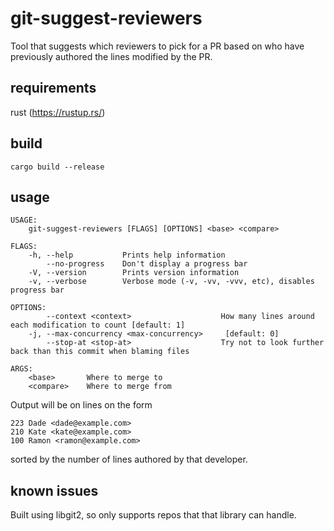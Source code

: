 # git-suggest-reviewers

Tool that suggests which reviewers to pick for a PR based on who have previously authored the lines modified by the PR.

## requirements

rust (https://rustup.rs/)

## build

`cargo build --release`

## usage

    USAGE:
        git-suggest-reviewers [FLAGS] [OPTIONS] <base> <compare>

    FLAGS:
        -h, --help           Prints help information
            --no-progress    Don't display a progress bar
        -V, --version        Prints version information
        -v, --verbose        Verbose mode (-v, -vv, -vvv, etc), disables progress bar

    OPTIONS:
            --context <context>                    How many lines around each modification to count [default: 1]
        -j, --max-concurrency <max-concurrency>     [default: 0]
            --stop-at <stop-at>                    Try not to look further back than this commit when blaming files

    ARGS:
        <base>       Where to merge to
        <compare>    Where to merge from

Output will be on lines on the form

```
223 Dade <dade@example.com>
210 Kate <kate@example.com>
100 Ramon <ramon@example.com>
```

sorted by the number of lines authored by that developer.

## known issues

Built using libgit2, so only supports repos that that library can handle.
